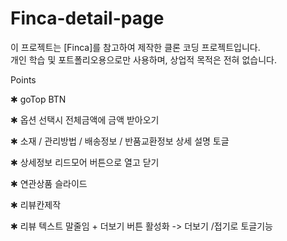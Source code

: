 # Finca-detail-page
이 프로젝트는 [Finca]를 참고하여 제작한 클론 코딩 프로젝트입니다.  
개인 학습 및 포트폴리오용으로만 사용하며, 상업적 목적은 전혀 없습니다.
<!--  -->
Points
<!--  -->
✱ goTop BTN 
<!--  -->
✱ 옵션 선택시 전체금액에 금액 받아오기
<!--  -->
✱ 소재 / 관리방법 / 배송정보 / 반품교환정보 상세 설명 토글
<!--  -->
✱ 상세정보 리드모어 버튼으로 열고 닫기
<!--  -->
✱ 연관상품 슬라이드 
<!--  -->
✱ 리뷰칸제작
<!--  -->
✱ 리뷰 텍스트 말줄임 + 더보기 버튼 활성화 -> 더보기 /접기로 토글기능